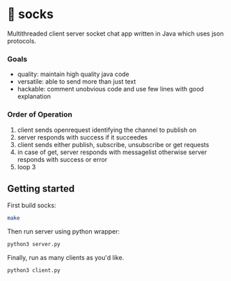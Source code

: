 # 🧦 socks
Multithreaded client server socket chat app written in Java which uses json protocols.

### Goals
- quality: maintain high quality java code
- versatile: able to send more than just text
- hackable: comment unobvious code and use few lines with good explanation

### Order of Operation
1. client sends openrequest identifying the channel to publish on
2. server responds with success if it succeedes
3. client sends either publish, subscribe, unsubscribe or get requests
4. in case of get, server responds with messagelist otherwise server responds with success or error
5. loop 3

## Getting started
First build socks:
```sh
make
```

Then run server using python wrapper:
```sh
python3 server.py
```

Finally, run as many clients as you'd like.
```sh
python3 client.py
```
